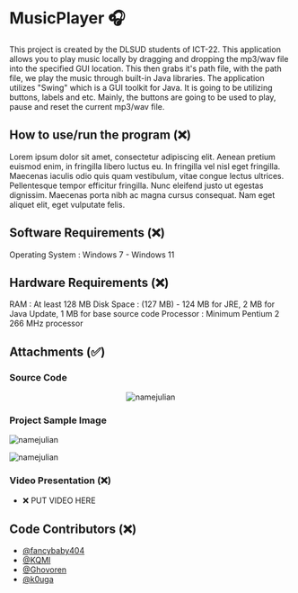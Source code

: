 # MusicPlayer 🎧

This project is created by the DLSUD students of ICT-22. This application allows you to play music locally by dragging and dropping the mp3/wav file into the specified GUI location. This then grabs it's path file, with the path file, we play the music through built-in Java libraries. The application utilizes "Swing" which is a GUI toolkit for Java. It is going to be utilizing buttons, labels and etc. Mainly, the buttons are going to be used to play, pause and reset the current mp3/wav file.

## How to use/run the program (❌)
Lorem ipsum dolor sit amet, consectetur adipiscing elit. Aenean pretium euismod enim, in fringilla libero luctus eu. In fringilla vel nisl eget fringilla. Maecenas iaculis odio quis quam vestibulum, vitae congue lectus ultrices. Pellentesque tempor efficitur fringilla. Nunc eleifend justo ut egestas dignissim. Maecenas porta nibh ac magna cursus consequat. Nam eget aliquet elit, eget vulputate felis.

## Software Requirements (❌)

Operating System : Windows 7 - Windows 11

## Hardware Requirements (❌)

RAM : At least 128 MB
Disk Space : (127 MB) - 124 MB for JRE, 2 MB for Java Update, 1 MB for base source code
Processor : Minimum Pentium 2 266 MHz processor


## Attachments (✅)

### Source Code

<p align="center">
  <img src="https://user-images.githubusercontent.com/53817791/158954093-c356c00f-0c20-4189-8a86-55958ca31ea6.png" alt="namejulian"/>
</p>


### Project Sample Image

<p>
  <img src="https://user-images.githubusercontent.com/53817791/158954049-d0e6370c-a468-4c64-b912-54d4f362d06f.png" alt="namejulian"/>
</p>

<p>
  <img src="https://user-images.githubusercontent.com/53817791/158953998-180a1635-a33b-4c8e-a402-6063ca7bf156.png" alt="namejulian"/>
</p>

### Video Presentation (❌)

- ❌ PUT VIDEO HERE

## Code Contributors (❌)

- [@fancybaby404](https://github.com/fancybaby404)
- [@KQMI](https://github.com/KQMl)
- [@Ghovoren](https://github.com/Ghovoren)
- [@k0uga](https://github.com/k0uga)





